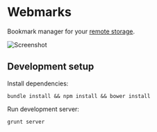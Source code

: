 # Webmarks

Bookmark manager for your [remote storage](http://remotestorage.io).

![Screenshot](https://storage.5apps.com/basti/public/shares/140225-1853-Screen%20Shot%202014-02-25%20at%2022.51.25.png)

## Development setup

Install dependencies:

    bundle install && npm install && bower install

Run development server:

    grunt server
